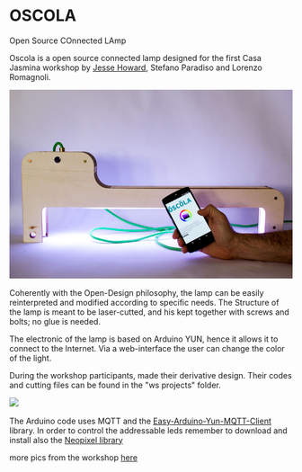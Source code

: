 # OSCOLA
Open Source COnnected LAmp

Oscola is a open source connected lamp designed for the first Casa Jasmina workshop by [Jesse Howard](http://www.jessehoward.net/), Stefano Paradiso and Lorenzo Romagnoli. 

<img src="https://raw.githubusercontent.com/CasaJasmina/OSCOLA/master/oscola-small.jpg" width="600"/>

Coherently with the Open-Design philosophy, the lamp can be easily reinterpreted and modified according to specific needs. 
The Structure of the lamp is meant to be laser-cutted, and his kept together with screws and bolts; no glue is needed.

The electronic of the lamp is based on Arduino YUN, hence it allows it to connect to the Internet. Via a web-interface the user can change the color of the light.
 
During the workshop participants, made their derivative design. Their codes and cutting files can be found in the "ws projects" folder.

<img src="https://farm9.staticflickr.com/8590/16525701260_4364515a04_z.jpg" width="600"/>

The Arduino code uses MQTT and the [Easy-Arduino-Yun-MQTT-Client](https://github.com/bobbytech/Easy-Arduino-Yun-MQTT-Client) library. In order to control the addressable leds remember to download and install also the [Neopixel library](https://github.com/adafruit/Adafruit_NeoPixel) 

more pics from the workshop [here](https://www.flickr.com/photos/arduino_cc/sets/72157650751710580) 
